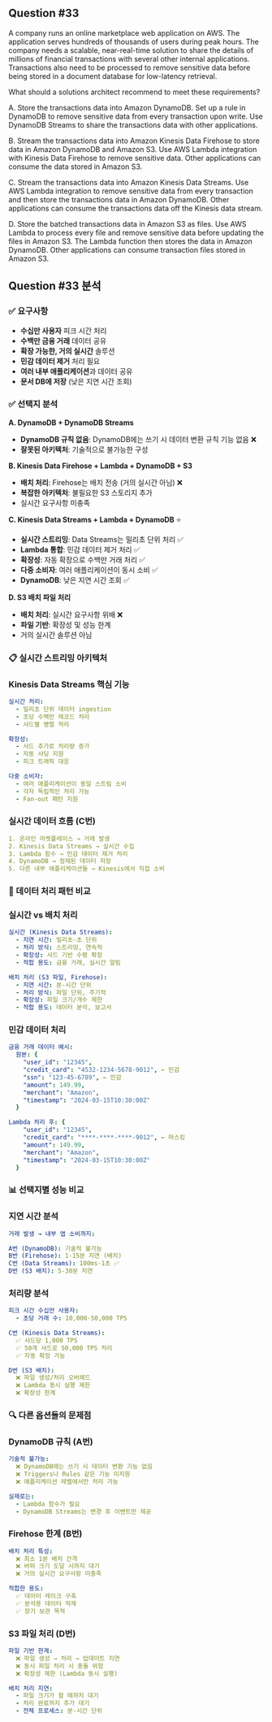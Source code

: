 ## Question #33
A company runs an online marketplace web application on AWS. 
The application serves hundreds of thousands of users during peak hours. The company needs a scalable, near-real-time solution to share the details of millions of financial transactions with several other internal applications. 
Transactions also need to be processed to remove sensitive data before being stored in a document database for low-latency retrieval.

What should a solutions architect recommend to meet these requirements?

A. Store the transactions data into Amazon DynamoDB. Set up a rule in DynamoDB to remove sensitive data from every transaction upon write. Use DynamoDB Streams to share the transactions data with other applications.

B. Stream the transactions data into Amazon Kinesis Data Firehose to store data in Amazon DynamoDB and Amazon S3. Use AWS Lambda integration with Kinesis Data Firehose to remove sensitive data. Other applications can consume the data stored in Amazon S3.

C. Stream the transactions data into Amazon Kinesis Data Streams. Use AWS Lambda integration to remove sensitive data from every transaction and then store the transactions data in Amazon DynamoDB. Other applications can consume the transactions data off the Kinesis data stream.

D. Store the batched transactions data in Amazon S3 as files. Use AWS Lambda to process every file and remove sensitive data before updating the files in Amazon S3. The Lambda function then stores the data in Amazon DynamoDB. Other applications can consume transaction files stored in Amazon S3.

## Question #33 분석

### ✅ 요구사항
- **수십만 사용자** 피크 시간 처리
- **수백만 금융 거래** 데이터 공유
- **확장 가능한, 거의 실시간** 솔루션
- **민감 데이터 제거** 처리 필요
- **여러 내부 애플리케이션**과 데이터 공유
- **문서 DB에 저장** (낮은 지연 시간 조회)

### ✅ 선택지 분석

**A. DynamoDB + DynamoDB Streams**
- **DynamoDB 규칙 없음**: DynamoDB에는 쓰기 시 데이터 변환 규칙 기능 없음 ❌
- **잘못된 아키텍처**: 기술적으로 불가능한 구성

**B. Kinesis Data Firehose + Lambda + DynamoDB + S3**
- **배치 처리**: Firehose는 배치 전송 (거의 실시간 아님) ❌
- **복잡한 아키텍처**: 불필요한 S3 스토리지 추가
- 실시간 요구사항 미충족

**C. Kinesis Data Streams + Lambda + DynamoDB** ⭐
- **실시간 스트리밍**: Data Streams는 밀리초 단위 처리 ✅
- **Lambda 통합**: 민감 데이터 제거 처리 ✅
- **확장성**: 자동 확장으로 수백만 거래 처리 ✅
- **다중 소비자**: 여러 애플리케이션이 동시 소비 ✅
- **DynamoDB**: 낮은 지연 시간 조회 ✅

**D. S3 배치 파일 처리**
- **배치 처리**: 실시간 요구사항 위배 ❌
- **파일 기반**: 확장성 및 성능 한계
- 거의 실시간 솔루션 아님

### 📋 실시간 스트리밍 아키텍처

### **Kinesis Data Streams 핵심 기능**
```yaml
실시간 처리:
  - 밀리초 단위 데이터 ingestion
  - 초당 수백만 레코드 처리
  - 샤드별 병렬 처리

확장성:
  - 샤드 추가로 처리량 증가
  - 자동 샤딩 지원
  - 피크 트래픽 대응

다중 소비자:
  - 여러 애플리케이션이 동일 스트림 소비
  - 각자 독립적인 처리 가능
  - Fan-out 패턴 지원
```

### **실시간 데이터 흐름 (C번)**
```yaml
1. 온라인 마켓플레이스 → 거래 발생
2. Kinesis Data Streams → 실시간 수집
3. Lambda 함수 → 민감 데이터 제거 처리
4. DynamoDB → 정제된 데이터 저장
5. 다른 내부 애플리케이션들 → Kinesis에서 직접 소비
```

### 🔄 데이터 처리 패턴 비교

### **실시간 vs 배치 처리**
```yaml
실시간 (Kinesis Data Streams):
  - 지연 시간: 밀리초-초 단위
  - 처리 방식: 스트리밍, 연속적
  - 확장성: 샤드 기반 수평 확장
  - 적합 용도: 금융 거래, 실시간 알림

배치 처리 (S3 파일, Firehose):
  - 지연 시간: 분-시간 단위
  - 처리 방식: 파일 단위, 주기적
  - 확장성: 파일 크기/개수 제한
  - 적합 용도: 데이터 분석, 보고서
```

### **민감 데이터 처리**
```yaml
금융 거래 데이터 예시:
  원본: {
    "user_id": "12345",
    "credit_card": "4532-1234-5678-9012", ← 민감
    "ssn": "123-45-6789", ← 민감  
    "amount": 149.99,
    "merchant": "Amazon",
    "timestamp": "2024-03-15T10:30:00Z"
  }

Lambda 처리 후: {
    "user_id": "12345",
    "credit_card": "****-****-****-9012", ← 마스킹
    "amount": 149.99,
    "merchant": "Amazon", 
    "timestamp": "2024-03-15T10:30:00Z"
  }
```

### 📊 선택지별 성능 비교

### **지연 시간 분석**
```yaml
거래 발생 → 내부 앱 소비까지:

A번 (DynamoDB): 기술적 불가능
B번 (Firehose): 1-15분 지연 (배치)
C번 (Data Streams): 100ms-1초 ✅
D번 (S3 배치): 5-30분 지연
```

### **처리량 분석**
```yaml
피크 시간 수십만 사용자:
  - 초당 거래 수: 10,000-50,000 TPS

C번 (Kinesis Data Streams):
  ✅ 샤드당 1,000 TPS
  ✅ 50개 샤드로 50,000 TPS 처리
  ✅ 자동 확장 가능

D번 (S3 배치):
  ❌ 파일 생성/처리 오버헤드
  ❌ Lambda 동시 실행 제한
  ❌ 확장성 한계
```

### 🔍 다른 옵션들의 문제점

### **DynamoDB 규칙 (A번)**
```yaml
기술적 불가능:
  ❌ DynamoDB에는 쓰기 시 데이터 변환 기능 없음
  ❌ Triggers나 Rules 같은 기능 미지원
  ❌ 애플리케이션 레벨에서만 처리 가능

실제로는:
  - Lambda 함수가 필요
  - DynamoDB Streams는 변경 후 이벤트만 제공
```

### **Firehose 한계 (B번)**
```yaml
배치 처리 특성:
  ❌ 최소 1분 배치 간격
  ❌ 버퍼 크기 도달 시까지 대기
  ❌ 거의 실시간 요구사항 미충족

적합한 용도:
  ✅ 데이터 레이크 구축
  ✅ 분석용 데이터 적재
  ✅ 장기 보관 목적
```

### **S3 파일 처리 (D번)**
```yaml
파일 기반 한계:
  ❌ 파일 생성 → 처리 → 업데이트 지연
  ❌ 동시 파일 처리 시 충돌 위험
  ❌ 확장성 제한 (Lambda 동시 실행)

배치 처리 지연:
  - 파일 크기가 찰 때까지 대기
  - 처리 완료까지 추가 대기
  - 전체 프로세스: 분-시간 단위
```
